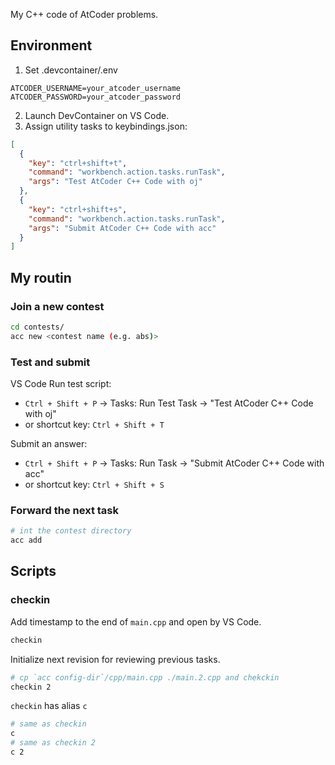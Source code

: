 My C++ code of AtCoder problems.

## Environment

1. Set .devcontainer/.env

```shell
ATCODER_USERNAME=your_atcoder_username
ATCODER_PASSWORD=your_atcoder_password
```

2. Launch DevContainer on VS Code.
3. Assign utility tasks to keybindings.json:

```json
[
  {
    "key": "ctrl+shift+t",
    "command": "workbench.action.tasks.runTask",
    "args": "Test AtCoder C++ Code with oj"
  },
  {
    "key": "ctrl+shift+s",
    "command": "workbench.action.tasks.runTask",
    "args": "Submit AtCoder C++ Code with acc"
  }
]
```

## My routin

### Join a new contest

```bash
cd contests/
acc new <contest name (e.g. abs)>
```

### Test and submit

VS Code
Run test script:

- `Ctrl + Shift + P` -> Tasks: Run Test Task -> "Test AtCoder C++ Code with oj"
- or shortcut key: `Ctrl + Shift + T`

Submit an answer:

- `Ctrl + Shift + P` -> Tasks: Run Task -> "Submit AtCoder C++ Code with acc"
- or shortcut key: `Ctrl + Shift + S`

### Forward the next task

```bash
# int the contest directory
acc add
```

## Scripts

### checkin

Add timestamp to the end of `main.cpp` and open by VS Code.

```bash
checkin
```

Initialize next revision for reviewing previous tasks.

```bash
# cp `acc config-dir`/cpp/main.cpp ./main.2.cpp and chekckin
checkin 2
```

`checkin` has alias `c`

```bash
# same as checkin
c
# same as checkin 2
c 2
```
